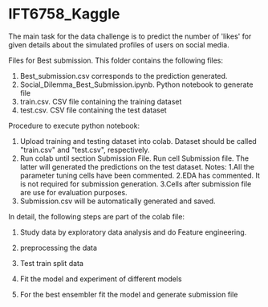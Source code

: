 # IFT6758_Kaggle
The main task for the data challenge is to predict the number of 'likes' for given details about the simulated profiles of users on social media.

Files for Best submission. This folder contains the following files:
1. Best_submission.csv corresponds to the prediction generated.
2. Social_Dilemma_Best_Submission.ipynb. Python notebook to generate file
3. train.csv. CSV file containing the training dataset
4. test.csv. CSV file containing the test dataset

Procedure to execute python notebook:
1. Upload training and testing dataset into colab. Dataset should be called "train.csv" and "test.csv", respectively.
2. Run colab until section Submission File. Run cell Submission file. The latter will generated the predictions on the test dataset.
Notes:
	1.All the parameter tuning cells have been commented.
	2.EDA has commented. It is not required for submission generation.
	3.Cells after submission file are use for evaluation purposes.
3. Submission.csv will be automatically generated and saved.


In detail, the following steps are part of the colab file:

1. Study data by exploratory data analysis and do Feature engineering.

2. preprocessing the data

3. Test train split data

4. Fit the model and experiment of different models

5. For the best ensembler fit the model and generate submission file


